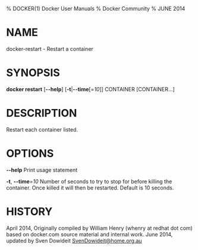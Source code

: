 % DOCKER(1) Docker User Manuals
% Docker Community
% JUNE 2014
# NAME
docker-restart - Restart a container

# SYNOPSIS
**docker restart**
[**--help**]
[**-t**|**--time**[=*10*]]
CONTAINER [CONTAINER...]

# DESCRIPTION
Restart each container listed.

# OPTIONS
**--help**
  Print usage statement

**-t**, **--time**=*10*
   Number of seconds to try to stop for before killing the container. Once killed it will then be restarted. Default is 10 seconds.

# HISTORY
April 2014, Originally compiled by William Henry (whenry at redhat dot com)
based on docker.com source material and internal work.
June 2014, updated by Sven Dowideit <SvenDowideit@home.org.au>
